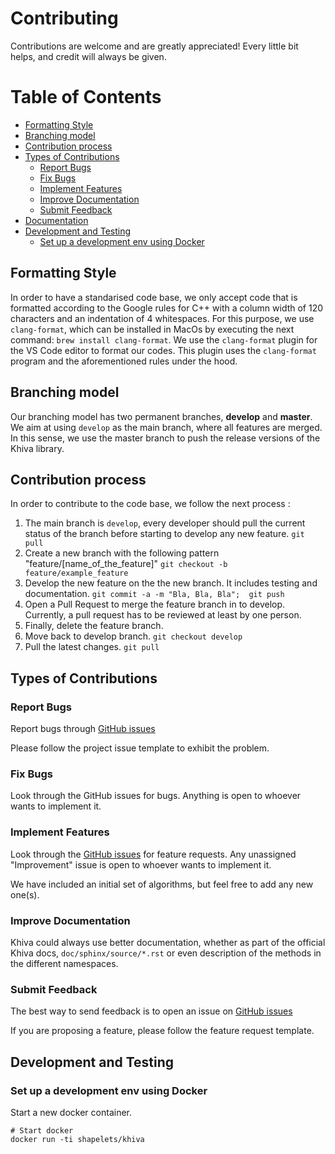 # Contributing

Contributions are welcome and are greatly appreciated! Every
little bit helps, and credit will always be given.


# Table of Contents
  * [Formatting Style](#formatting-style)
  * [Branching model](#branching-model)
  * [Contribution process](#contribution-process)
  * [Types of Contributions](#types-of-contributions)
      - [Report Bugs](#report-bugs)
      - [Fix Bugs](#fix-bugs)
      - [Implement Features](#implement-features)
      - [Improve Documentation](#improve-documentation)
      - [Submit Feedback](#submit-feedback)
  * [Documentation](#documentation)
  * [Development and Testing](#development-and-testing)
      - [Set up a development env using Docker](#set-up-a-development-env-using-docker)

## Formatting Style

In order to have a standarised code base, we only accept code that is formatted according to the Google rules for C++ with a column width of 120 characters and an indentation of 4 whitespaces. For this purpose, we use `clang-format`, which can be installed in MacOs by executing the next command: `brew install clang-format`.
We use the `clang-format` plugin for the VS Code editor to format our codes. This plugin uses the `clang-format` program and the aforementioned rules under the hood.

## Branching model

Our branching model has two permanent branches, **develop** and **master**. We aim at using `develop` as the main branch, where all features are merged. In this sense, we use the master branch to push the release versions of the Khiva library.

## Contribution process

In order to contribute to the code base, we follow the next process :
1. The main branch is `develop`, every developer should pull the current status of the branch before starting to develop any new feature.
`git pull`
1. Create a new branch with the following pattern "feature/[name_of_the_feature]"
`git checkout -b feature/example_feature`
3. Develop the new feature on the the new branch. It includes testing and documentation.
`git commit -a -m "Bla, Bla, Bla";  git push`
4. Open a Pull Request to merge the feature branch in to develop. Currently, a pull request has to be reviewed at least by one person.
5. Finally, delete the feature branch.
6. Move back to develop branch.
`git checkout develop`
7. Pull the latest changes.
`git pull`

## Types of Contributions

### Report Bugs

Report bugs through [GitHub issues](https://github.com/shapelets/khiva/issues)

Please follow the project issue template to exhibit the problem.

### Fix Bugs

Look through the GitHub issues for bugs. Anything is open to whoever wants to implement it.

### Implement Features

Look through the [GitHub issues](https://github.com/shapelets/khiva/issues) for feature requests. Any unassigned "Improvement" issue is open to whoever wants to implement it.

We have included an initial set of algorithms, but feel free to add any new one(s).

### Improve Documentation

Khiva could always use better documentation, whether as part of the official Khiva docs,
`doc/sphinx/source/*.rst` or even description of the methods in the different namespaces.

### Submit Feedback

The best way to send feedback is to open an issue on [GitHub issues](https://github.com/shapelets/khiva/issues)

If you are proposing a feature, please follow the feature request template.

## Development and Testing

### Set up a development env using Docker

Start a new docker container.

```
# Start docker
docker run -ti shapelets/khiva 
```